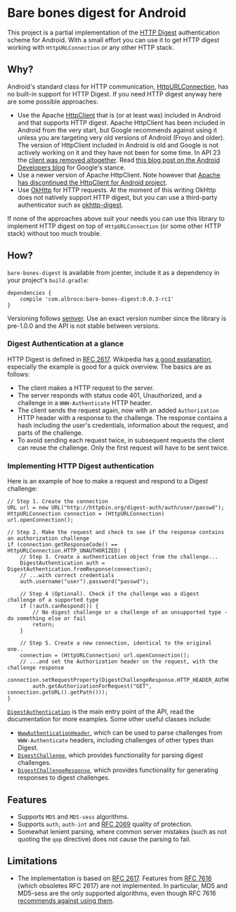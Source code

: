 # Bare bones digest for Android

This project is a partial implementation of the [HTTP
Digest](https://en.wikipedia.org/wiki/Digest_access_authentication)
authentication scheme for Android. With a small effort you can use it
to get HTTP digest working with `HttpURLConnection` or any other HTTP
stack.

## Why?

Android's standard class for HTTP communication,
[HttpURLConnection](https://developer.android.com/reference/java/net/HttpURLConnection.html),
has no built-in support for HTTP Digest. If you need HTTP digest
anyway here are some possible approaches:

* Use the Apache
  [HttpClient](https://developer.android.com/reference/org/apache/http/client/HttpClient.html)
  that is (or at least was) included in Android and that supports HTTP
  digest. Apache HttpClient has been included in Android from the very
  start, but Google recommends against using it unless you are
  targeting very old versions of Android (Froyo and older). The
  version of HttpClient included in Android is old and Google is not
  actively working on it and they have not been for some time. In API
  23 the [client was removed
  altogether](https://developer.android.com/sdk/api_diff/23/changes.html).
  Read [this blog post on the Android Developers
  blog](http://android-developers.blogspot.se/2011/09/androids-http-clients.html)
  for Google's stance.
* Use a newer version of Apache HttpClient. Note however that [Apache
  has discontinued the HttpClient for Android
  project](https://hc.apache.org/httpcomponents-client-4.5.x/android-port.html).
* Use [OkHttp](https://square.github.io/okhttp/) for HTTP requests. At
  the moment of this writing OkHttp does not natively support HTTP
  digest, but you can use a third-party authenticator such as
  [okhttp-digest](https://github.com/rburgst/okhttp-digest).

If none of the approaches above suit your needs you can use this
library to implement HTTP digest on top of `HttpURLConnection` (or
some other HTTP stack) without too much trouble.

## How?

`bare-bones-digest` is available from jcenter, include it as a dependency in
your project's `build.gradle`:

    dependencies {
        compile 'com.albroco:bare-bones-digest:0.0.3-rc1'
    }

Versioning follows [semver](http://semver.org). Use an exact version number
since the library is pre-1.0.0 and the API is not stable between versions.

### Digest Authentication at a glance

HTTP Digest is defined in [RFC
2617](https://tools.ietf.org/html/rfc2617). Wikipedia has [a good
explanation](https://en.wikipedia.org/wiki/Digest_access_authentication),
especially the example is good for a quick overview. The basics are as
follows:

- The client makes a HTTP request to the server.
- The server responds with status code 401, Unauthorized, and a
  challenge in a `WWW-Authenticate` HTTP header.
- The client sends the request again, now with an added `Authorization`
  HTTP header with a response to the challenge. The response contains
  a hash including the user's credentials, information about the
  request, and parts of the challenge.
- To avoid sending each request twice, in subsequent requests the
  client can reuse the challenge. Only the first request will have to
  be sent twice.

### Implementing HTTP Digest authentication

Here is an example of hoe to make a request and respond to a Digest challenge:
```
// Step 1. Create the connection
URL url = new URL("http://httpbin.org/digest-auth/auth/user/passwd");
HttpURLConnection connection = (HttpURLConnection) url.openConnection();

// Step 2. Make the request and check to see if the response contains an authorization challenge
if (connection.getResponseCode() == HttpURLConnection.HTTP_UNAUTHORIZED) {
    // Step 3. Create a authentication object from the challenge...
    DigestAuthentication auth = DigestAuthentication.fromResponse(connection);
    // ...with correct credentials
    auth.username("user").password("passwd");

    // Step 4 (Optional). Check if the challenge was a digest challenge of a supported type
    if (!auth.canRespond()) {
        // No digest challenge or a challenge of an unsupported type - do something else or fail
        return;
    }

    // Step 5. Create a new connection, identical to the original one..
    connection = (HttpURLConnection) url.openConnection();
    // ...and set the Authorization header on the request, with the challenge response
    connection.setRequestProperty(DigestChallengeResponse.HTTP_HEADER_AUTHORIZATION,
        auth.getAuthorizationForRequest("GET", connection.getURL().getPath()));
}
```

[`DigestAuthentication`](http://al-broco.github.io/bare-bones-digest/javadoc/0.0.3/com/albroco/barebonesdigest/DigestAuthentication.html)
is the main entry point of the API, read the documentation for more examples. Some other useful
classes include:
* [`WwwAuthenticationHeader`](http://al-broco.github.io/bare-bones-digest/javadoc/0.0.3/com/albroco/barebonesdigest/WwwAuthentication.html),
  which can be used to parse challenges from `WWW-Authenticate` headers, including challenges of
  other types than Digest.
* [`DigestChallenge`](http://al-broco.github.io/bare-bones-digest/javadoc/0.0.3/com/albroco/barebonesdigest/DigestChallenge.html),
  which provides functionality for parsing digest challenges.
* [`DigestChallengeResponse`](http://al-broco.github.io/bare-bones-digest/javadoc/0.0.3/com/albroco/barebonesdigest/DigestChallengeResponse.html),
  which provides functionality for generating responses to digest challenges.

## Features

* Supports `MD5` and `MD5-sess` algorithms.
* Supports `auth`, `auth-int` and [RFC
  2069](https://tools.ietf.org/html/rfc2069) quality of protection.
* Somewhat lenient parsing, where common server mistakes (such as not
  quoting the `qop` directive) does not cause the parsing to fail.

## Limitations

* The implementation is based on [RFC
  2617](https://tools.ietf.org/html/rfc2617). Features from [RFC
  7616](https://tools.ietf.org/html/rfc7616) (which obsoletes RFC
  2617) are not implemented. In particular, MD5 and MD5-sess are the
  only supported algorithms, even though RFC 7616 [recommends against
  using them](https://tools.ietf.org/html/rfc7616#section-3.2).
